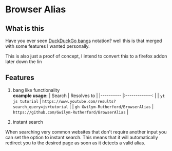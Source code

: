 # Browser Alias
## What is this
Have you ever seen [DuckDuckGo bangs](https://duckduckgo.com/bangs) notation? well this is that merged with some features I wanted personally.

This is also just a proof of concept, I intend to convert this to a firefox 
addon later down the lin

## Features
1. bang like functionality\
   **example usage:**
   | Search                              |   Resolves to                                               |
   |----------                           |:-------------:                                              |
   | `yt js tutorial`                    |  `https://www.youtube.com/results?search_query=js+tutorial` |
   | `gh Gwilym-Rutherford/BrowserAlias` |    `https://github.com/Gwilym-Rutherford/BrowserAlias`      |

2. instant search

  When searching very common websites that don't require another input you can set the option to instant search.
  This means that it will automatically redirect you to the desired page as soon as it detects a valid alias.   
   
